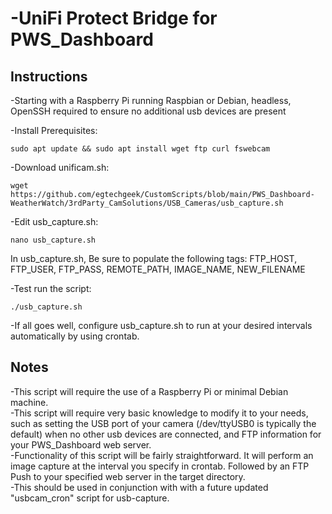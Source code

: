 # -UniFi Protect Bridge for PWS_Dashboard


## Instructions

-Starting with a Raspberry Pi running Raspbian or Debian, headless, OpenSSH required to ensure no additional usb devices are present

-Install Prerequisites:		
```
sudo apt update && sudo apt install wget ftp curl fswebcam
```

-Download unificam.sh:		
```
wget https://github.com/egtechgeek/CustomScripts/blob/main/PWS_Dashboard-WeatherWatch/3rdParty_CamSolutions/USB_Cameras/usb_capture.sh
```

-Edit usb_capture.sh:			
```
nano usb_capture.sh
```
In usb_capture.sh, Be sure to populate the following tags:
	FTP_HOST, FTP_USER, FTP_PASS, REMOTE_PATH, IMAGE_NAME, NEW_FILENAME
			
-Test run the script:		
```
./usb_capture.sh
```

-If all goes well, configure usb_capture.sh to run at your desired intervals automatically by using crontab.


## Notes
-This script will require the use of a Raspberry Pi or minimal Debian machine.<br>
-This script will require very basic knowledge to modify it to your needs, such as setting the USB port of your camera (/dev/ttyUSB0 is typically the default)  when no other usb devices are connected, and FTP information for your PWS_Dashboard web server.<br>
-Functionality of this script will be fairly straightforward. It will perform an image capture at the interval you specify in crontab. Followed by an FTP Push to your specified web server in the target directory.<br>
-This should be used in conjunction with with a future updated "usbcam_cron" script for usb-capture.
